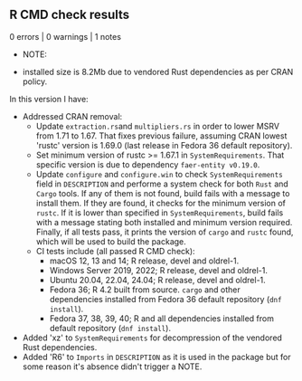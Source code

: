 ## R CMD check results

0 errors | 0 warnings | 1 notes

* NOTE:
 - installed size is 8.2Mb due to vendored Rust dependencies as per CRAN policy.

In this version I have:

* Addressed CRAN removal:
  - Update `extraction.rs`and `multipliers.rs` in order to lower MSRV from 1.71 to 1.67. That fixes previous failure, assuming CRAN lowest 'rustc' version is 1.69.0 (last release in Fedora 36 default repository).
  - Set minimum version of rustc >= 1.67.1 in `SystemRequirements`. That specific version is due to dependency `faer-entity v0.19.0`.
  - Update `configure` and `configure.win` to check `SystemRequirements` field in `DESCRIPTION` and performe a system check for both `Rust` and `Cargo` tools. If any of them is not found, build fails with a message to install them. If they are found, it checks for the minimum version of `rustc`. If it is lower than specified in `SystemRequirements`, build fails with a message stating both installed and minimum version required. Finally, if all tests pass, it prints the version of `cargo` and `rustc` found, which will be used to build the package.
  - CI tests include (all passed R CMD check):
    - macOS 12, 13 and 14; R release, devel and oldrel-1.
    - Windows Server 2019, 2022; R release, devel and oldrel-1.
    - Ubuntu 20.04, 22.04, 24.04; R release, devel and oldrel-1.
    - Fedora 36; R 4.2 built from source. `cargo` and other dependencies installed from Fedora 36 default repository (`dnf install`).
    - Fedora 37, 38, 39, 40; R and all dependencies installed from default repository (`dnf install`).
* Added 'xz' to `SystemRequirements` for decompression of the vendored Rust dependencies.
* Added 'R6' to `Imports` in `DESCRIPTION` as it is used in the package but for some reason it's absence didn't trigger a NOTE.
